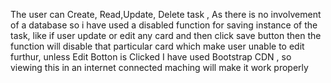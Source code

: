 The user can Create, Read,Update, Delete task , As there is no involvement of a database so i have used a disabled function for saving instance of the task,  like if user update or edit any card and then click save button then the function will disable that particular card which make user unable to edit furthur, unless Edit Botton is Clicked
I have used Bootstrap CDN , so viewing this in an internet connected maching will make it work properly